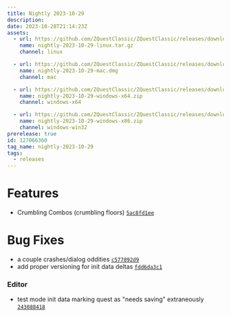 ```yaml
---
title: Nightly 2023-10-29
description: 
date: 2023-10-28T21:14:23Z
assets: 
  - url: https://github.com/ZQuestClassic/ZQuestClassic/releases/download/nightly-2023-10-29/nightly-2023-10-29-linux.tar.gz
    name: nightly-2023-10-29-linux.tar.gz
    channel: linux

  - url: https://github.com/ZQuestClassic/ZQuestClassic/releases/download/nightly-2023-10-29/nightly-2023-10-29-mac.dmg
    name: nightly-2023-10-29-mac.dmg
    channel: mac

  - url: https://github.com/ZQuestClassic/ZQuestClassic/releases/download/nightly-2023-10-29/nightly-2023-10-29-windows-x64.zip
    name: nightly-2023-10-29-windows-x64.zip
    channel: windows-x64

  - url: https://github.com/ZQuestClassic/ZQuestClassic/releases/download/nightly-2023-10-29/nightly-2023-10-29-windows-x86.zip
    name: nightly-2023-10-29-windows-x86.zip
    channel: windows-win32
prerelease: true
id: 127066360
tag_name: nightly-2023-10-29
tags:
  - releases
---
```




# Features

- Crumbling Combos (crumbling floors) [`5ac8fd1ee`](https://github.com/ZQuestClassic/ZQuestClassic/commit/5ac8fd1ee4a5bccdd3fb9ac443adeb952df18633)

# Bug Fixes

- a couple crashes/dialog oddities [`c577892d9`](https://github.com/ZQuestClassic/ZQuestClassic/commit/c577892d9df760973d465a7e14d98b61c74e313b)
- add proper versioning for init data deltas [`fdd6da3c1`](https://github.com/ZQuestClassic/ZQuestClassic/commit/fdd6da3c1f746cc3d4bd892219dbd0e056f2fa7d)

### Editor

- test mode init data marking quest as "needs saving" extraneously [`243088418`](https://github.com/ZQuestClassic/ZQuestClassic/commit/243088418fa920f4b1837a30cd1f63fba668cceb)

